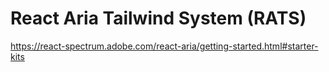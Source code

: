 # React Aria Tailwind System (RATS)

https://react-spectrum.adobe.com/react-aria/getting-started.html#starter-kits
